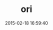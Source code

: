 ---
layout: post
title:  "ori"
repo:   "dadooda/ori"
date:   2015-02-18 16:59:40
gemurl: http://github.com/dadooda/ori
---